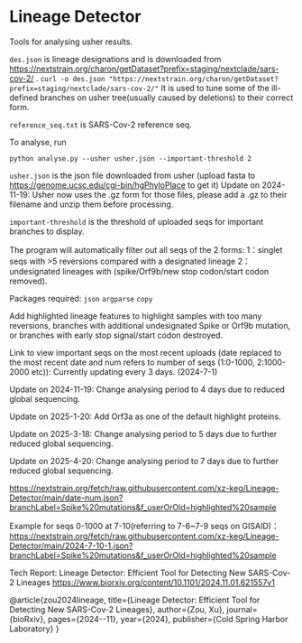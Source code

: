 # Lineage Detector
Tools for analysing usher results. 

``des.json`` is lineage designations and is 
downloaded from https://nextstrain.org/charon/getDataset?prefix=staging/nextclade/sars-cov-2/ .
``curl -o des.json "https://nextstrain.org/charon/getDataset?prefix=staging/nextclade/sars-cov-2/"``
It is used to tune some of the ill-defined branches on usher tree(usually caused by deletions) to their correct form.

``reference_seq.txt`` is SARS-Cov-2 reference seq.

To analyse, run 

``python analyse.py --usher usher.json --important-threshold 2 ``

``usher.json`` is the json file downloaded from usher (upload fasta to https://genome.ucsc.edu/cgi-bin/hgPhyloPlace to get it)
Update on 2024-11-19: Usher now uses the .gz form for those files, please add a .gz to their filename and unzip them before processing. 

``important-threshold`` is the threshold of uploaded seqs for important branches to display.

The program will automatically filter out all seqs of the 2 forms:
1：singlet seqs with >5 reversions compared with a designated lineage
2：undesignated lineages with (spike/Orf9b/new stop codon/start codon removed).


Packages required:
``json``
``argparse``
``copy``

Add highlighted lineage features to highlight samples with too many reversions, branches with additional undesignated Spike or Orf9b mutation, or branches with early stop signal/start codon destroyed. 

Link to view important seqs on the most recent uploads (date replaced to the most recent date and num refers to number of seqs (1:0-1000, 2:1000-2000 etc)): 
Currently updating every 3 days. (2024-7-1)

Update on 2024-11-19: Change analysing period to 4 days due to reduced global sequencing.

Update on 2025-1-20: Add Orf3a as one of the default highlight proteins. 

Update on 2025-3-18: Change analysing period to 5 days due to further reduced global sequencing.

Update on 2025-4-20: Change analysing period to 7 days due to further reduced global sequencing.

https://nextstrain.org/fetch/raw.githubusercontent.com/xz-keg/Lineage-Detector/main/date-num.json?branchLabel=Spike%20mutations&f_userOrOld=highlighted%20sample

Example for seqs 0-1000 at 7-10(referring to 7-6~7-9 seqs on GISAID)：
https://nextstrain.org/fetch/raw.githubusercontent.com/xz-keg/Lineage-Detector/main/2024-7-10-1.json?branchLabel=Spike%20mutations&f_userOrOld=highlighted%20sample

Tech Report:
Lineage Detector: Efficient Tool for Detecting New SARS-Cov-2 Lineages
https://www.biorxiv.org/content/10.1101/2024.11.01.621557v1

@article{zou2024lineage,
  title={Lineage Detector: Efficient Tool for Detecting New SARS-Cov-2 Lineages},
  author={Zou, Xu},
  journal={bioRxiv},
  pages={2024--11},
  year={2024},
  publisher={Cold Spring Harbor Laboratory}
}


